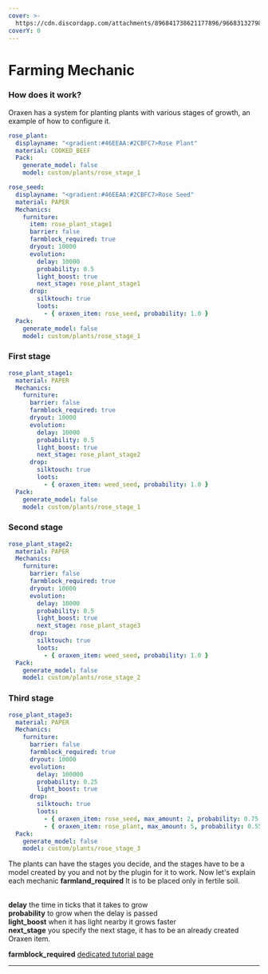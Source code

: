 ```yaml
---
cover: >-
  https://cdn.discordapp.com/attachments/896841738621177896/966831327984893992/unknown.png
coverY: 0
---
```


# Farming Mechanic

### How does it work?

Oraxen has a system for planting plants with various stages of growth, an example of how to configure it.

```yaml
rose_plant:
  displayname: "<gradient:#46EEAA:#2CBFC7>Rose Plant"
  material: COOKED_BEEF
  Pack:
    generate_model: false
    model: custom/plants/rose_stage_1

rose_seed:
  displayname: "<gradient:#46EEAA:#2CBFC7>Rose Seed"
  material: PAPER
  Mechanics:
    furniture:
      item: rose_plant_stage1
      barrier: false
      farmblock_required: true
      dryout: 10000
      evolution:
        delay: 10000
        probability: 0.5
        light_boost: true
        next_stage: rose_plant_stage1
      drop:
        silktouch: true
        loots:
          - { oraxen_item: rose_seed, probability: 1.0 }
  Pack:
    generate_model: false
    model: custom/plants/rose_stage_1
```

### First stage

```yaml
rose_plant_stage1:
  material: PAPER
  Mechanics:
    furniture:
      barrier: false
      farmblock_required: true
      dryout: 10000
      evolution:
        delay: 10000
        probability: 0.5
        light_boost: true
        next_stage: rose_plant_stage2
      drop:
        silktouch: true
        loots:
          - { oraxen_item: weed_seed, probability: 1.0 }
  Pack:
    generate_model: false
    model: custom/plants/rose_stage_1
```

### Second stage

```yaml
rose_plant_stage2:
  material: PAPER
  Mechanics:
    furniture:
      barrier: false
      farmblock_required: true
      dryout: 10000
      evolution:
        delay: 10000
        probability: 0.5
        light_boost: true
        next_stage: rose_plant_stage3
      drop:
        silktouch: true
        loots:
          - { oraxen_item: weed_seed, probability: 1.0 }
  Pack:
    generate_model: false
    model: custom/plants/rose_stage_2
```

### Third stage

```yaml
rose_plant_stage3:
  material: PAPER
  Mechanics:
    furniture:
      barrier: false
      farmblock_required: true
      dryout: 10000
      evolution:
        delay: 100000
        probability: 0.25
        light_boost: true
      drop:
        silktouch: true
        loots:
          - { oraxen_item: rose_seed, max_amount: 2, probability: 0.75 }
          - { oraxen_item: rose_plant, max_amount: 5, probability: 0.55 }
  Pack:
    generate_model: false
    model: custom/plants/rose_stage_3
```

The plants can have the stages you decide, and the stages have to be a model created by you and not by the plugin for it to work. Now let's explain each mechanic **farmland\_required** It is to be placed only in fertile soil.&#x20;

\
**delay** the time in ticks that it takes to grow \
**probability** to grow when the delay is passed \
**light\_boost** when it has light nearby it grows faster \
**next\_stage** you specify the next stage, it has to be an already created Oraxen item.

**farmblock\_required** [dedicated tutorial page](../noteblock-mechanic/farmblock-mechanic.md)

****
